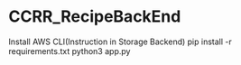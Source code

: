# CCRR_RecipeBackEnd

Install AWS CLI(Instruction in Storage Backend)
pip install -r requirements.txt
python3 app.py